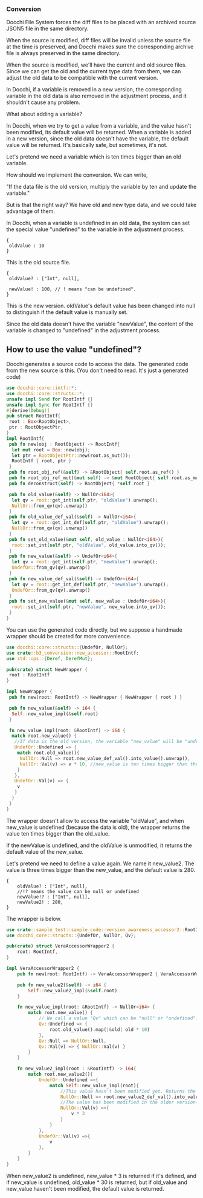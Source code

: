 ### Conversion

Docchi File System forces the diff files to be placed with 
 an archived source JSON5 file in the same directory.

When the source is modified, diff files will be invalid unless 
the source file at the time is preserved, and Docchi makes sure
the corresponding archive file is always preserved in the same directory.

When the source is modified, we'll have the current and old source files.
Since we can get the old and the current type data from them,
we can adjust the old data to be compatible with the current version.

In Docchi, if a variable is removed in a new version, 
the corresponding variable in the old data is also removed in the adjustment process, 
and it shouldn't cause any problem.

What about adding a variable?

In Docchi, when we try to get a value from a variable, 
and the value hasn't been modified, its default value will be returned.
When a variable is added in a new version, since the old data doesn't have the variable,
the default value will be returned. It's basically safe, but sometimes, it's not.

Let's pretend we need a variable which is ten times bigger than an old variable.

How should we implement the conversion. We can write,

"If the data file is the old version, multiply the variable by ten and update the variable."

But is that the right way? We have old and new type data, and we could take advantage of them.  

In Docchi, when a variable is undefined in an old data, 
the system can set the special value "undefined" to the variable in the adjustment process.

```json5
{
 oldValue : 10
}
```
 This is the old source file.
```
{
 oldValue? : ["Int", null], 
 
 newValue! : 100, // ! means "can be undefined". 
}
 ```
This is the new version. oldValue's default value has been changed into null
to distinguish if the default value is manually set. 

Since the old data doesn't have the variable "newValue", the content of the variable is 
changed to "undefined" in the adjustment process.

## How to use the value "undefined"?

Docchi generates a source code to access the data. 
The generated code from the new source is this. 
(You don't need to read. It's just a generated code)
```Rust
use docchi::core::intf::*;
use docchi::core::structs::*;
unsafe impl Send for RootIntf {}
unsafe impl Sync for RootIntf {}
#[derive(Debug)]
pub struct RootIntf{
 root : Box<RootObject>,
 ptr : RootObjectPtr,
}
impl RootIntf{
 pub fn new(obj : RootObject) -> RootIntf{
  let mut root = Box::new(obj);
  let ptr = RootObjectPtr::new(root.as_mut());
  RootIntf { root, ptr }
 }
 pub fn root_obj_ref(&self) -> &RootObject{ self.root.as_ref() }
 pub fn root_obj_ref_mut(&mut self) -> &mut RootObject{ self.root.as_mut() }
 pub fn deconstruct(self) -> RootObject{ *self.root }

 pub fn old_value(&self) -> NullOr<i64>{
  let qv = root::get_int(self.ptr, "oldValue").unwrap();
  NullOr::from_qv(qv).unwrap()
 }
 pub fn old_value_def_val(&self) -> NullOr<i64>{
  let qv = root::get_int_def(self.ptr, "oldValue").unwrap();
  NullOr::from_qv(qv).unwrap()
 }
 pub fn set_old_value(&mut self, old_value : NullOr<i64>){
  root::set_int(self.ptr, "oldValue", old_value.into_qv());
 }
 pub fn new_value(&self) -> UndefOr<i64>{
  let qv = root::get_int(self.ptr, "newValue").unwrap();
  UndefOr::from_qv(qv).unwrap()
 }
 pub fn new_value_def_val(&self) -> UndefOr<i64>{
  let qv = root::get_int_def(self.ptr, "newValue").unwrap();
  UndefOr::from_qv(qv).unwrap()
 }
 pub fn set_new_value(&mut self, new_value : UndefOr<i64>){
  root::set_int(self.ptr, "newValue", new_value.into_qv());
 }
}
```
You can use the generated code directly, but we suppose 
a handmade wrapper should be created for more convenience.
```Rust
use docchi::core::structs::{UndefOr, NullOr};
use crate::b3_conversion::new_accessor::RootIntf;
use std::ops::{Deref, DerefMut};

pub(crate) struct NewWrapper {
 root : RootIntf
}

impl NewWrapper {
 pub fn new(root: RootIntf) -> NewWrapper { NewWrapper { root } }

 pub fn new_value(&self) -> i64 {
  Self::new_value_impl(&self.root)
 }

 fn new_value_impl(root: &RootIntf) -> i64 {
  match root.new_value() {
   //If data is the old version, the variable "new_value" will be "undefined" because it was not defined at the time.
   UndefOr::Undefined => {
    match root.old_value(){
     NullOr::Null => root.new_value_def_val().into_value().unwrap(),
     NullOr::Val(v) => v * 10, //new_value is ten times bigger than the old value
    }
   },
   UndefOr::Val(v) => {
    v
   }
  }
 }
}
```
The wrapper doesn't allow to access the variable "oldValue", 
and when new_value is undefined (because the data is old),
the wrapper returns the value ten times bigger than the old_value.

If the newValue is undefined, and the oldValue is unmodified, it returns the default value of the new_value.

Let's pretend we need to define a value again. We name it new_value2. The value is three times bigger than the new_value,
and the default value is 280.
```
{
    oldValue? : ["Int", null],
    //!? means the value can be null or undefined
    newValue!? : ["Int", null],
    newValue2! : 280,
}
```
The wrapper is below.
```Rust
use crate::sample_test::sample_code::version_awareness_accessor2::RootIntf;
use docchi_core::structs::{UndefOr, NullOr, Qv};

pub(crate) struct VeraAccessorWrapper2 {
    root: RootIntf,
}

impl VeraAccessorWrapper2 {
    pub fn new(root: RootIntf) -> VeraAccessorWrapper2 { VeraAccessorWrapper2 { root } }

    pub fn new_value2(&self) -> i64 {
        Self::new_value2_impl(&self.root)
    }

    fn new_value_impl(root: &RootIntf) -> NullOr<i64> {
        match root.new_value() {
            // We call a value "Qv" which can be "null" or "undefined". Qv stands for "Questionable value"
            Qv::Undefined => {
                root.old_value().map(|&old| old * 10)
            },
            Qv::Null => NullOr::Null,
            Qv::Val(v) => { NullOr::Val(v) }
        }
    }

    fn new_value2_impl(root : &RootIntf) -> i64{
        match root.new_value2(){
            UndefOr::Undefined =>{
                match Self::new_value_impl(root){
                    //This value hasn't been modified yet. Returns the current default value.
                    NullOr::Null => root.new_value2_def_val().into_value().unwrap(),
                    //The value has been modified in the older version(s). Convert the value to the current version
                    NullOr::Val(v) =>{
                        v * 3
                    }
                }
            },
            UndefOr::Val(v) =>{
                v
            },
        }
    }
}
```
When new_value2 is undefined, new_value * 3 is returned if it's defined, and if new_value is undefined, old_value * 30 is returned,
but if old_value and new_value haven't been modified, the default value is returned.


